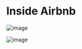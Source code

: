 # Inside Airbnb

![image](https://github.com/snehakhirwal02/BI-Project-Inside-Airbnb/assets/111349244/04a9b368-0424-4775-af98-62d576f48682)

![image](https://github.com/snehakhirwal02/BI-Project-Inside-Airbnb/assets/111349244/084a20a0-0498-4114-9299-605197d942c6)



